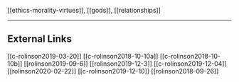 [[ethics-morality-virtues]], [[gods]], [[relationships]]

---

## External Links
[[c-rolinson2019-03-20]]
[[c-rolinson2018-10-10a]]
[[c-rolinson2018-10-10b]]
[[rolinson2019-09-6]]
[[rolinson2019-12-3]]
[[c-rolinson2019-12-04]]
[[rolinson2020-02-22]]
[[c-rolinson2019-12-10]]
[[rolinson2018-09-26]]